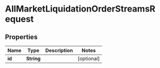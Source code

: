 

# AllMarketLiquidationOrderStreamsRequest


## Properties

| Name | Type | Description | Notes |
|------------ | ------------- | ------------- | -------------|
|**id** | **String** |  |  [optional] |



